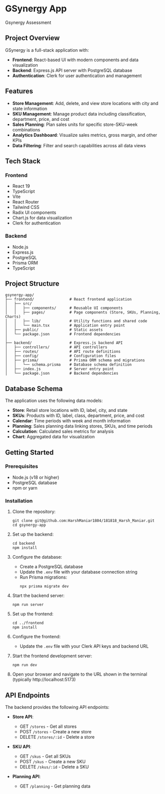 # GSynergy App

Gsynergy Assessment 

## Project Overview

GSynergy is a full-stack application with:

- **Frontend**: React-based UI with modern components and data visualization
- **Backend**: Express.js API server with PostgreSQL database
- **Authentication**: Clerk for user authentication and management

## Features

- **Store Management**: Add, delete, and view store locations with city and state information
- **SKU Management**: Manage product data including classification, department, price, and cost
- **Sales Planning**: Plan sales units for specific store-SKU-week combinations
- **Analytics Dashboard**: Visualize sales metrics, gross margin, and other KPIs
- **Data Filtering**: Filter and search capabilities across all data views

## Tech Stack

### Frontend
- React 19
- TypeScript
- Vite
- React Router
- Tailwind CSS
- Radix UI components
- Chart.js for data visualization
- Clerk for authentication

### Backend
- Node.js
- Express.js
- PostgreSQL
- Prisma ORM
- TypeScript

## Project Structure

```
gsynergy-app/
├── frontend/                # React frontend application
│   ├── src/
│   │   ├── components/      # Reusable UI components
│   │   ├── pages/           # Page components (Store, SKUs, Planning, Charts)
│   │   ├── lib/             # Utility functions and shared code
│   │   └── main.tsx         # Application entry point
│   ├── public/              # Static assets
│   └── package.json         # Frontend dependencies
│
├── backend/                 # Express.js backend API
│   ├── controllers/         # API controllers
│   ├── routes/              # API route definitions
│   ├── config/              # Configuration files
│   ├── prisma/              # Prisma ORM schema and migrations
│   │   └── schema.prisma    # Database schema definition
│   ├── index.js             # Server entry point
│   └── package.json         # Backend dependencies
```

## Database Schema

The application uses the following data models:

- **Store**: Retail store locations with ID, label, city, and state
- **SKUs**: Products with ID, label, class, department, price, and cost
- **Calendar**: Time periods with week and month information
- **Planning**: Sales planning data linking stores, SKUs, and time periods
- **Calculation**: Calculated sales metrics for analysis
- **Chart**: Aggregated data for visualization

## Getting Started

### Prerequisites

- Node.js (v18 or higher)
- PostgreSQL database
- npm or yarn

### Installation

1. Clone the repository:
   ```
   git clone git@github.com:HarshManiar1804/181818_Harsh_Maniar.git
   cd gsynergy-app
   ```

2. Set up the backend:
   ```
   cd backend
   npm install
   ```

3. Configure the database:
   - Create a PostgreSQL database
   - Update the `.env` file with your database connection string
   - Run Prisma migrations:
     ```
     npx prisma migrate dev
     ```

4. Start the backend server:
   ```
   npm run server
   ```

5. Set up the frontend:
   ```
   cd ../frontend
   npm install
   ```

6. Configure the frontend:
   - Update the `.env` file with your Clerk API keys and backend URL

7. Start the frontend development server:
   ```
   npm run dev
   ```

8. Open your browser and navigate to the URL shown in the terminal (typically http://localhost:5173)

## API Endpoints

The backend provides the following API endpoints:

- **Store API**:
  - GET `/stores` - Get all stores
  - POST `/stores` - Create a new store
  - DELETE `/stores/:id` - Delete a store

- **SKU API**:
  - GET `/skus` - Get all SKUs
  - POST `/skus` - Create a new SKU
  - DELETE `/skus/:id` - Delete a SKU

- **Planning API**:
  - GET `/planning` - Get planning data

